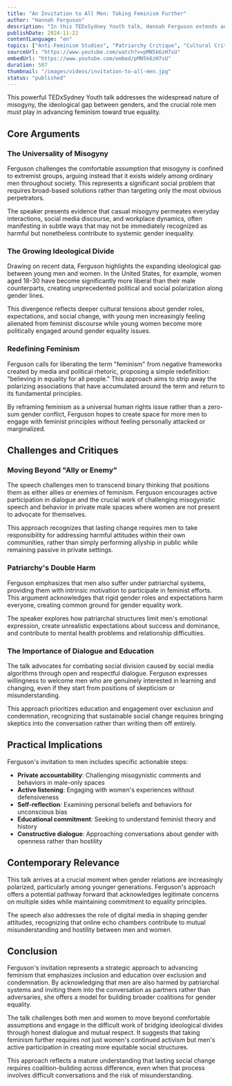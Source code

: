 ```yaml
---
title: "An Invitation to All Men: Taking Feminism Further"
author: "Hannah Ferguson"
description: "In this TEDxSydney Youth talk, Hannah Ferguson extends an invitation to all men: to engage more deeply with feminism. She points out that misogyny is not limited to extremists but exists widely among ordinary male populations. The speech explores the growing ideological divide between men and women, calls for redefining the term 'feminism,' and emphasizes that men are also harmed under patriarchy. Ferguson encourages men to move beyond the 'ally or enemy' binary opposition and challenge harmful speech and behavior in private spaces where women are not present through dialogue and education."
publishDate: 2024-11-22
contentLanguage: "en"
topics: ["Anti-Feminism Studies", "Patriarchy Critique", "Cultural Critique", "Media Representation Critique"]
sourceUrl: "https://www.youtube.com/watch?v=pMN5k6zH7sU"
embedUrl: "https://www.youtube.com/embed/pMN5k6zH7sU"
duration: 507
thumbnail: "/images/videos/invitation-to-all-men.jpg"
status: "published"
---
```


This powerful TEDxSydney Youth talk addresses the widespread nature of misogyny, the ideological gap between genders, and the crucial role men must play in advancing feminism toward true equality.

## Core Arguments

### The Universality of Misogyny
Ferguson challenges the comfortable assumption that misogyny is confined to extremist groups, arguing instead that it exists widely among ordinary men throughout society. This represents a significant social problem that requires broad-based solutions rather than targeting only the most obvious perpetrators.

The speaker presents evidence that casual misogyny permeates everyday interactions, social media discourse, and workplace dynamics, often manifesting in subtle ways that may not be immediately recognized as harmful but nonetheless contribute to systemic gender inequality.

### The Growing Ideological Divide
Drawing on recent data, Ferguson highlights the expanding ideological gap between young men and women. In the United States, for example, women aged 18-30 have become significantly more liberal than their male counterparts, creating unprecedented political and social polarization along gender lines.

This divergence reflects deeper cultural tensions about gender roles, expectations, and social change, with young men increasingly feeling alienated from feminist discourse while young women become more politically engaged around gender equality issues.

### Redefining Feminism
Ferguson calls for liberating the term "feminism" from negative frameworks created by media and political rhetoric, proposing a simple redefinition: "believing in equality for all people." This approach aims to strip away the polarizing associations that have accumulated around the term and return to its fundamental principles.

By reframing feminism as a universal human rights issue rather than a zero-sum gender conflict, Ferguson hopes to create space for more men to engage with feminist principles without feeling personally attacked or marginalized.

## Challenges and Critiques

### Moving Beyond "Ally or Enemy"
The speech challenges men to transcend binary thinking that positions them as either allies or enemies of feminism. Ferguson encourages active participation in dialogue and the crucial work of challenging misogynistic speech and behavior in private male spaces where women are not present to advocate for themselves.

This approach recognizes that lasting change requires men to take responsibility for addressing harmful attitudes within their own communities, rather than simply performing allyship in public while remaining passive in private settings.

### Patriarchy's Double Harm
Ferguson emphasizes that men also suffer under patriarchal systems, providing them with intrinsic motivation to participate in feminist efforts. This argument acknowledges that rigid gender roles and expectations harm everyone, creating common ground for gender equality work.

The speaker explores how patriarchal structures limit men's emotional expression, create unrealistic expectations about success and dominance, and contribute to mental health problems and relationship difficulties.

### The Importance of Dialogue and Education
The talk advocates for combating social division caused by social media algorithms through open and respectful dialogue. Ferguson expresses willingness to welcome men who are genuinely interested in learning and changing, even if they start from positions of skepticism or misunderstanding.

This approach prioritizes education and engagement over exclusion and condemnation, recognizing that sustainable social change requires bringing skeptics into the conversation rather than writing them off entirely.

## Practical Implications

Ferguson's invitation to men includes specific actionable steps:

- **Private accountability**: Challenging misogynistic comments and behaviors in male-only spaces
- **Active listening**: Engaging with women's experiences without defensiveness
- **Self-reflection**: Examining personal beliefs and behaviors for unconscious bias
- **Educational commitment**: Seeking to understand feminist theory and history
- **Constructive dialogue**: Approaching conversations about gender with openness rather than hostility

## Contemporary Relevance

This talk arrives at a crucial moment when gender relations are increasingly polarized, particularly among younger generations. Ferguson's approach offers a potential pathway forward that acknowledges legitimate concerns on multiple sides while maintaining commitment to equality principles.

The speech also addresses the role of digital media in shaping gender attitudes, recognizing that online echo chambers contribute to mutual misunderstanding and hostility between men and women.

## Conclusion

Ferguson's invitation represents a strategic approach to advancing feminism that emphasizes inclusion and education over exclusion and condemnation. By acknowledging that men are also harmed by patriarchal systems and inviting them into the conversation as partners rather than adversaries, she offers a model for building broader coalitions for gender equality.

The talk challenges both men and women to move beyond comfortable assumptions and engage in the difficult work of bridging ideological divides through honest dialogue and mutual respect. It suggests that taking feminism further requires not just women's continued activism but men's active participation in creating more equitable social structures.

This approach reflects a mature understanding that lasting social change requires coalition-building across difference, even when that process involves difficult conversations and the risk of misunderstanding.